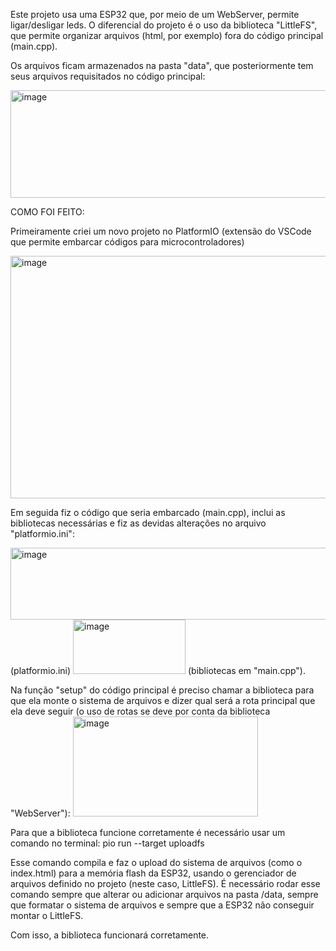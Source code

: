 Este projeto usa uma ESP32 que, por meio de um WebServer, permite ligar/desligar leds. O diferencial do projeto é o uso da biblioteca "LittleFS", que permite organizar arquivos (html, por exemplo) fora do código principal (main.cpp).

Os arquivos ficam armazenados na pasta "data", que posteriormente tem seus arquivos requisitados no código principal:

<img width="568" height="172" alt="image" src="https://github.com/user-attachments/assets/0dc71c21-086b-4ffd-a002-9766ac0cf731" />

COMO FOI FEITO:

Primeiramente criei um novo projeto no PlatformIO (extensão do VSCode que permite embarcar códigos para microcontroladores)

<img width="1213" height="388" alt="image" src="https://github.com/user-attachments/assets/b09ba0a3-0032-4aed-b525-e5f4c6800057" />

Em seguida fiz o código que seria embarcado (main.cpp), inclui as bibliotecas necessárias e fiz as devidas alterações no arquivo "platformio.ini":

<img width="548" height="115" alt="image" src="https://github.com/user-attachments/assets/058a8399-9f14-4a29-b189-7a4bd4830b3e" />
(platformio.ini)


<img width="180" height="87" alt="image" src="https://github.com/user-attachments/assets/92f412ba-b2a1-4c74-b46c-7c10ec568bab" />
(bibliotecas em "main.cpp").


Na função "setup" do código principal é preciso chamar a biblioteca para que ela monte o sistema de arquivos e dizer qual será a rota principal que ela deve seguir (o uso de rotas 
se deve por conta da biblioteca "WebServer"):
<img width="296" height="160" alt="image" src="https://github.com/user-attachments/assets/80dd2cf6-987d-4b19-8390-f572c6f20635" />

Para que a biblioteca funcione corretamente é necessário usar um comando no terminal:
pio run --target uploadfs

Esse comando compila e faz o upload do sistema de arquivos (como o index.html) para a memória flash da ESP32, usando o gerenciador de arquivos definido no projeto (neste caso, LittleFS).
É necessário rodar esse comando sempre que alterar ou adicionar arquivos na pasta /data, sempre que formatar o sistema de arquivos e sempre que a ESP32 não conseguir montar o LittleFS.

Com isso, a biblioteca funcionará corretamente.

